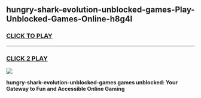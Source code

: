 
## hungry-shark-evolution-unblocked-games-Play-Unblocked-Games-Online-h8g4l
<h3>
<a href="https://premium76.site?title=hungry-shark-evolution-unblocked-games&ref=24A">CLICK TO PLAY</a></h3>
<hr>

<h3>
<a href="https://premium76.site?title=hungry-shark-evolution-unblocked-games&ref=24A">CLICK 2 PLAY</a>
  
</h3>

<a href="https://premium76.site?title=hungry-shark-evolution-unblocked-games&ref=24A"><img src="https://clearcache.store/games.png"></a>


**hungry-shark-evolution-unblocked-games games unblocked: Your Gateway to Fun and Accessible Online Gaming**
